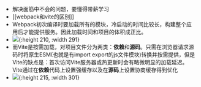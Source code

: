 - 解决面筋中不会的问题，要懂得带薪学习
- [[webpack和vite的区别]]
- Webpack初次编译时要加载所有的模块，冷启动的时间比较长，构建整个应用后才能提供服务。因此加载时间和项目的体积成正比。
- ![](https://huolala.feishu.cn/space/api/box/stream/download/asynccode/?code=NGJmYmE3OTUwNGYwMTVkMWRlNDA4MmVkMTA5ZTkwYmZfSUxldjB0ejVBTDF3MlN1eVhnVHRZWXNBU0drcmp3cjFfVG9rZW46Q3B5cWJOUU1Db3ZhQmt4eVdDd2NndTVmbkdjXzE3MTA0MDYzNjU6MTcxMDQwOTk2NV9WNA){:height 210, :width 291}
- 而Vite是按需加载，对项目文件分为两类：**依赖**和**源码**。只需在浏览器请求源码时将原生ESM(也就是有import export的js文件模块)转换并按需提供，但是Vite的缺点是：首次访问Vite服务器或热更新时会有略微明显的加载延迟。Vite通过在**依赖**代码上设置强缓存以及在**源码**上设置协商缓存得到优化
- ![](https://huolala.feishu.cn/space/api/box/stream/download/asynccode/?code=OTgyMjg2MzMxNjhkNzExMjhmODE2M2EzMmY4ZGQzYzJfZDNhUFYxSjZiTHcxdWROcDBjQVAwbzN6bzZRT2lIZ3lfVG9rZW46SlRTQWI3ejNTb2FzM3d4MlhRN2NsejFvbjBmXzE3MTA0MDYzNjU6MTcxMDQwOTk2NV9WNA){:height 215, :width 301}